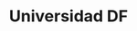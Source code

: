 ---
layout: page
title: Universidad DF
permalink: /Universidad DF/
parent: Documentación funcional
nav_order: 2
---